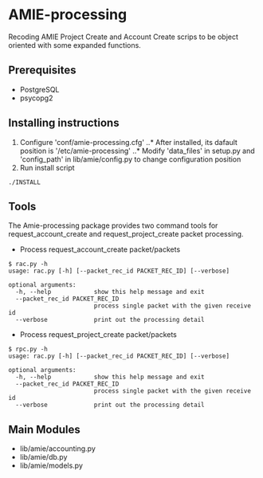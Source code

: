 AMIE-processing
===============

Recoding AMIE Project Create and Account Create scrips to be object oriented with some expanded functions.

## Prerequisites
* PostgreSQL
* psycopg2

## Installing instructions
1. Configure 'conf/amie-processing.cfg'
..* After installed, its dafault position is '/etc/amie-processing'
..* Modify 'data_files' in setup.py and 'config_path' in lib/amie/config.py to change configuration position
2. Run install script
```shell
./INSTALL
```

## Tools 
The Amie-processing package provides two command tools for request_account_create and request_project_create packet processing. 
* Process request_account_create packet/packets
```shell
$ rac.py -h
usage: rac.py [-h] [--packet_rec_id PACKET_REC_ID] [--verbose]

optional arguments:
  -h, --help            show this help message and exit
  --packet_rec_id PACKET_REC_ID
                        process single packet with the given receive id
  --verbose             print out the processing detail
```

* Process request_project_create packet/packets
```shell
$ rpc.py -h
usage: rac.py [-h] [--packet_rec_id PACKET_REC_ID] [--verbose]

optional arguments:
  -h, --help            show this help message and exit
  --packet_rec_id PACKET_REC_ID
                        process single packet with the given receive id
  --verbose             print out the processing detail
```

## Main Modules 
* lib/amie/accounting.py
* lib/amie/db.py
* lib/amie/models.py
